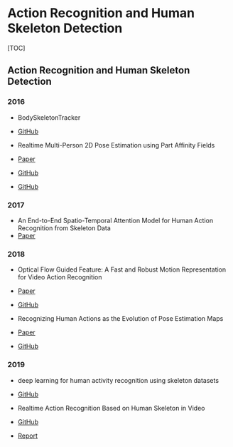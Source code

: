 # Action Recognition and Human Skeleton Detection

[TOC]

## Action Recognition and Human Skeleton Detection

### 2016
- BodySkeletonTracker
 - [GitHub](https://github.com/derzu/BodySkeletonTracker)

- Realtime Multi-Person 2D Pose Estimation using Part Affinity Fields
 - [Paper](https://arxiv.org/abs/1611.08050)
 - [GitHub](https://github.com/ZheC/Realtime_Multi-Person_Pose_Estimation)
 - [GitHub](https://github.com/thomasrantian/Human-Gesture-Recognition-Through-Skeleton-Estimation)

### 2017
- An End-to-End Spatio-Temporal Attention Model for Human Action Recognition from Skeleton Data
 - [Paper](https://arxiv.org/abs/1611.06067)


### 2018
- Optical Flow Guided Feature: A Fast and Robust Motion Representation for
Video Action Recognition
 - [Paper](https://arxiv.org/abs/1711.11152)
 - [GitHub](https://github.com/kevin-ssy/Optical-Flow-Guided-Feature)

- Recognizing Human Actions as the Evolution of Pose Estimation Maps
 - [Paper](https://www.researchgate.net/publication/329741518_Recognizing_Human_Actions_as_the_Evolution_of_Pose_Estimation_Maps)
 - [GitHub](https://github.com/nkliuyifang/Skeleton-based-Human-Action-Recognition)

### 2019
- deep learning for human activity recognition using skeleton datasets
 - [GitHub](https://github.com/khaledsaimon/deep-learning-for-human-activity-recognition-using-skeleton-datasets)

- Realtime Action Recognition Based on Human Skeleton in Video
 - [GitHub](https://github.com/felixchenfy/Realtime-Action-Recognition)
 - [Report](https://github.com/felixchenfy/Data-Storage/blob/master/EECS-433-Pattern-Recognition/FeiyuChen_Report_EECS433.pdf) 